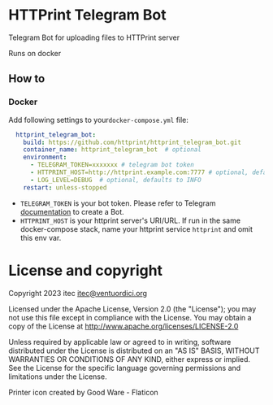 # HTTPrint Telegram Bot

Telegram Bot for uploading files to HTTPrint server

Runs on docker

## How to

### Docker

Add following settings to your`docker-compose.yml` file:

```yaml
  httprint_telegram_bot:
    build: https://github.com/httprint/httprint_telegram_bot.git
    container_name: httprint_telegram_bot  # optional
    environment:
      - TELEGRAM_TOKEN=xxxxxxx # telegram bot token
      - HTTPRINT_HOST=http://httprint.example.com:7777 # optional, defaults to http://httprint:7777
      - LOG_LEVEL=DEBUG  # optional, defaults to INFO
    restart: unless-stopped
  ```
  
  * `TELEGRAM_TOKEN` is your bot token. Please refer to Telegram [documentation](https://core.telegram.org/bots#how-do-i-create-a-bot) to create a Bot.
  * `HTTPRINT_HOST` is your httprint server's URI/URL. If run in the same docker-compose stack, name your httprint service `httprint` and omit this env var.
  

# License and copyright

Copyright 2023 itec <itec@ventuordici.org>

Licensed under the Apache License, Version 2.0 (the "License");
you may not use this file except in compliance with the License.
You may obtain a copy of the License at http://www.apache.org/licenses/LICENSE-2.0

Unless required by applicable law or agreed to in writing, software
distributed under the License is distributed on an "AS IS" BASIS,
WITHOUT WARRANTIES OR CONDITIONS OF ANY KIND, either express or implied.
See the License for the specific language governing permissions and
limitations under the License.

Printer icon created by Good Ware - Flaticon
